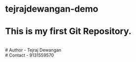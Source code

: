 # tejrajdewangan-demo
# This is my first Git Repository.
<br>
# Author - Tejraj Dewangan
<br>
# Contact - 9131559570
